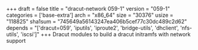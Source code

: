 +++
draft = false
title = "dracut-network 059-1"
version = "059-1"
categories = ['base-extra']
arch = "x86_64"
size = "30376"
usize = "118825"
sha1sum = "745649a56143247ea406b5cef77c30dc489c2d62"
depends = "['dracut=059', 'iputils', 'iproute2', 'bridge-utils', 'dhclient', 'nfs-utils', 'iscsi']"
+++
Dracut modules to build a dracut initramfs with network support